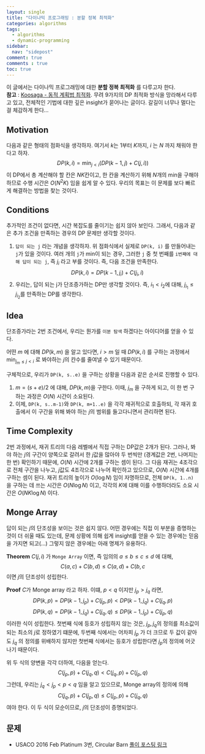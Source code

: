 ```yaml
---
layout: single
title: "다이나믹 프로그래밍 : 분할 정복 최적화"
categories: algorithms
tags:
  - algorithms
  - dynamic-programming
sidebar:
  nav: "sidepost"
comment: true
comments : true
toc: true
---
```

이 글에서는 다이나믹 프로그래밍에 대한 **분할 정복 최적화** 를 다루고자 한다.  
**참고** : [Koosaga - 동적 계획법 최적화](https://koosaga.com/242). 무려 9가지의 DP 최적화 방식을 망라해서 다루고 있고, 전체적인 기법에 대한 깊은 insight가 묻어나는 글이다. 갈길이 너무나 멀다는걸 체감하게 한다...

## Motivation
다음과 같은 형태의 점화식을 생각하자. 여기서 $k$는 1부터 $K$까지, $i$ 는 $N$ 까지 채워야 한다고 하자.
$$DP(k, i) = \min_{j < i} (DP(k-1, j) + C(j, i))$$
이 DP에서 총 계산해야 할 칸은 $NK$칸이고, 한 칸을 계산하기 위해 $N$개의 min을 구해야 하므로 수행 시간은 $O(N^2 K)$ 임을 쉽게 알 수 있다. 우리의 목표는 이 문제를 보다 빠르게 해결하는 방법을 찾는 것이다.

## Conditions
추가적인 조건이 없다면, 시간 복잡도를 줄이기는 쉽지 않아 보인다. 그래서, 다음과 같은 추가 조건을 만족하는 경우의 DP 문제만 생각할 것이다.   
1. `답이 되는 j` 라는 개념을 생각하자. 위 점화식에서 실제로 `DP(k, i)` 를 만들어내는 `j`가 있을 것이다. 여러 개의 `j`가 min이 되는 경우, 그러한 `j` 중 첫 번째를 `i번째에 대해 답이 되는 j`, 즉 $j_i$ 라고 부를 것이다. 즉, 다음 조건을 만족한다.
$$DP(k, i) = DP(k-1, j_i) + C(j_i, i)$$
2. 우리는, 답이 되는 j가 단조증가하는 DP만 생각할 것이다. 즉, $i_1 < i_2$에 대해, $j_{i_1} \leq j_{i_2}$를 만족하는 DP를 생각한다.

## Idea
단조증가라는 2번 조건에서, 우리는 뭔가를 `이분 탐색` 하겠다는 아이디어를 얻을 수 있다.

어떤 $m$ 에 대해 $DP(k, m)$ 을 알고 있다면, $i > m$ 일 때 $DP(k, i)$ 를 구하는 과정에서 $\min_{j_m \leq j < i}$ 로 봐야하는 $j$의 칸수를 줄여낼 수 있기 때문이다.

구체적으로, 우리가 `DP(k, s..e)` 을 구하는 상황을 다음과 같은 순서로 진행할 수 있다.
1. $m = (s + e) / 2$ 에 대해, $DP(k, m)$을 구한다. 이때, $j_m$ 을 구하게 되고, 이 한 번 구하는 과정은 $O(N)$ 시간이 소요된다.
2. 이제, `DP(k, s..m-1)`와 `DP(k, m+1..e)` 을 각각 재귀적으로 호출하되, 각 재귀 호출에서 이 구간을 위해 봐야 하는 $j$의 범위를 들고다니면서 관리하면 된다.

## Time Complexity
2번 과정에서, 재귀 트리의 다음 레벨에서 직접 구하는 DP값은 2개가 된다. 그러나, 봐야 하는 $j$의 구간이 양쪽으로 갈려서 한 $j$값을 많아야 두 번씩만 (경계값은 2번, 나머지는 한 번) 확인하기 때문에, $O(N)$ 시간에 2개를 구하는 셈이 된다. 그 다음 재귀는 4조각으로 전체 구간을 나누고, $j$값도 4조각으로 나누어 확인하고 있으므로, $O(N)$ 시간에 4개를 구하는 셈이 된다. 재귀 트리의 높이가 $O(\log N)$ 임이 자명하므로, 전체 `DP(k, 1..n)` 을 구하는 데 쓰는 시간은 $O(N \log N)$ 이고, 각각의 $K$에 대해 이를 수행하더라도 소요 시간은 $O(NK \log N)$ 이다.

## Monge Array
답이 되는 $j$의 단조성을 보이는 것은 쉽지 않다. 어떤 경우에는 직접 이 부분을 증명하는 것이 더 쉬울 때도 있는데, 문제 상황에 의해 쉽게 insight를 얻을 수 있는 경우에는 믿음을 가지면 되고(...) 그렇지 않은 경우에는 아래 명제가 유용하다.

**Theorem** $C(j, i)$ 가 `Monge Array` 이면, 즉 임의의 $a \leq b \leq c \leq d$ 에 대해,
$$C(a, c) + C(b, d) ≤ C(a, d) + C(b, c$$ 이면 $j$의 단조성이 성립한다.

**Proof** $C$가 Monge array 라고 하자. 이떄, $p < q$ 이지만 $j_{p} > j_{q}$ 라면,
$$DP(k, p) = DP(k-1, j_p) + C(j_p, p) < DP(k-1, j_q) + C(j_q, p)$$
$$DP(k, q) = DP(k-1, j_q) + C(j_q, q) \leq DP(k-1, j_p) + C(j_p, q)$$
이러한 식이 성립한다. 첫번째 식에 등호가 성립하지 않는 것은, $j_p, j_q$의 정의를 최소값이 되는 최소의 $j$로 정하였기 떄문에, 두번째 식에서는 어차피 $j_p$ 가 더 크므로 두 값이 같아도 $j_q$ 의 정의를 위배하지 않지만 첫번째 식에서는 등호가 성립한다면 $j_p$의 정의에 어긋나기 때문이다.

위 두 식의 양변을 각각 더하여, 다음을 얻는다.
$$C(j_p, p) + C(j_q, q) < C(j_q, p) + C(j_p, q)$$ 그런데, 우리는 $j_q < j_p < p < q$ 임을 알고 있으므로, Monge array의 정의에 의해
$$C(j_q, p) + C(j_p, q) \leq C(j_p, p) + C(j_q, q)$$ 여야 한다. 이 두 식이 모순이므로, $j$의 단조성이 증명되었다.

## 문제
- USACO 2016 Feb Platinum 3번, Circular Barn [풀이 포스팅 링크](/algorithms/BOJ11992/)
